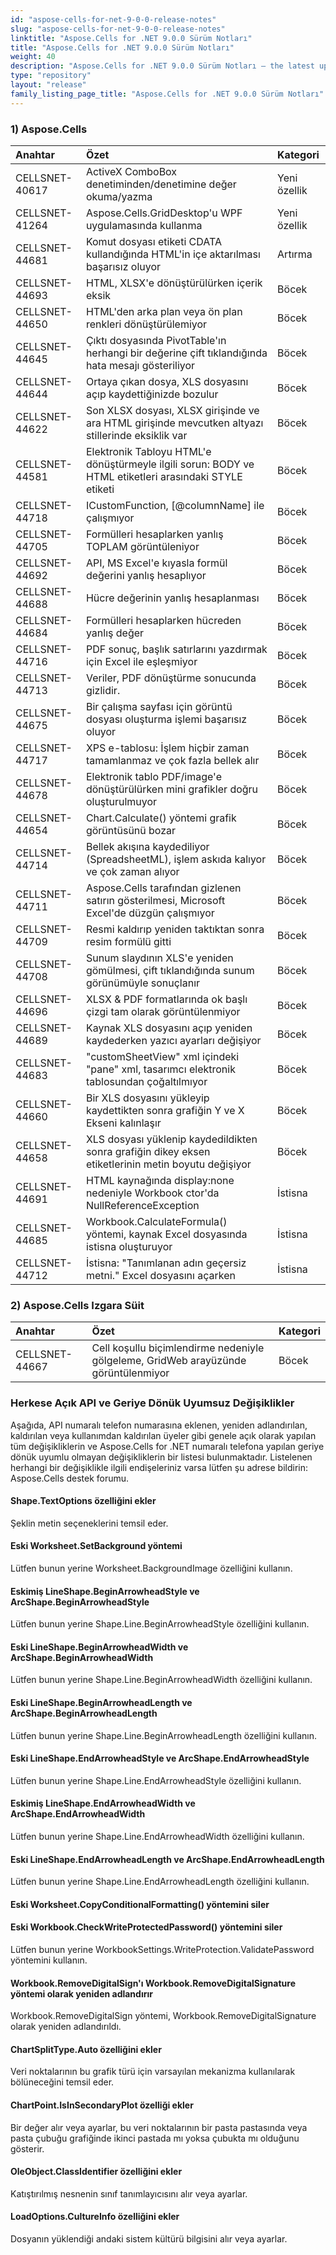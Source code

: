 ```yaml
---
id: "aspose-cells-for-net-9-0-0-release-notes"
slug: "aspose-cells-for-net-9-0-0-release-notes"
linktitle: "Aspose.Cells for .NET 9.0.0 Sürüm Notları"
title: "Aspose.Cells for .NET 9.0.0 Sürüm Notları"
weight: 40
description: "Aspose.Cells for .NET 9.0.0 Sürüm Notları – the latest updates and fixes."
type: "repository"
layout: "release"
family_listing_page_title: "Aspose.Cells for .NET 9.0.0 Sürüm Notları"
---
```

### **1) Aspose.Cells**

|**Anahtar** |**Özet** |**Kategori** |
|:- |:- |:- |
|CELLSNET-40617 | ActiveX ComboBox denetiminden/denetimine değer okuma/yazma| Yeni özellik|
|CELLSNET-41264 | Aspose.Cells.GridDesktop'u WPF uygulamasında kullanma| Yeni özellik|
|CELLSNET-44681 | Komut dosyası etiketi CDATA kullandığında HTML'in içe aktarılması başarısız oluyor| Artırma|
|CELLSNET-44693 | HTML, XLSX'e dönüştürülürken içerik eksik| Böcek|
|CELLSNET-44650 | HTML'den arka plan veya ön plan renkleri dönüştürülemiyor| Böcek|
|CELLSNET-44645 | Çıktı dosyasında PivotTable'ın herhangi bir değerine çift tıklandığında hata mesajı gösteriliyor| Böcek|
|CELLSNET-44644 |Ortaya çıkan dosya, XLS dosyasını açıp kaydettiğinizde bozulur| Böcek|
|CELLSNET-44622 | Son XLSX dosyası, XLSX girişinde ve ara HTML girişinde mevcutken altyazı stillerinde eksiklik var| Böcek|
|CELLSNET-44581 | Elektronik Tabloyu HTML'e dönüştürmeyle ilgili sorun: BODY ve HTML etiketleri arasındaki STYLE etiketi| Böcek|
|CELLSNET-44718 |ICustomFunction, [@columnName] ile çalışmıyor| Böcek|
|CELLSNET-44705 | Formülleri hesaplarken yanlış TOPLAM görüntüleniyor| Böcek|
|CELLSNET-44692 | API, MS Excel'e kıyasla formül değerini yanlış hesaplıyor| Böcek|
|CELLSNET-44688 | Hücre değerinin yanlış hesaplanması| Böcek|
|CELLSNET-44684 | Formülleri hesaplarken hücreden yanlış değer| Böcek|
|CELLSNET-44716 | PDF sonuç, başlık satırlarını yazdırmak için Excel ile eşleşmiyor| Böcek|
|CELLSNET-44713 | Veriler, PDF dönüştürme sonucunda gizlidir.| Böcek|
|CELLSNET-44675 | Bir çalışma sayfası için görüntü dosyası oluşturma işlemi başarısız oluyor| Böcek|
|CELLSNET-44717 | XPS e-tablosu: İşlem hiçbir zaman tamamlanmaz ve çok fazla bellek alır| Böcek|
|CELLSNET-44678 | Elektronik tablo PDF/image'e dönüştürülürken mini grafikler doğru oluşturulmuyor| Böcek|
|CELLSNET-44654 | Chart.Calculate() yöntemi grafik görüntüsünü bozar| Böcek|
|CELLSNET-44714 |Bellek akışına kaydediliyor (SpreadsheetML), işlem askıda kalıyor ve çok zaman alıyor| Böcek|
|CELLSNET-44711 | Aspose.Cells tarafından gizlenen satırın gösterilmesi, Microsoft Excel'de düzgün çalışmıyor| Böcek|
|CELLSNET-44709 | Resmi kaldırıp yeniden taktıktan sonra resim formülü gitti| Böcek|
|CELLSNET-44708 | Sunum slaydının XLS'e yeniden gömülmesi, çift tıklandığında sunum görünümüyle sonuçlanır| Böcek|
|CELLSNET-44696 | XLSX & PDF formatlarında ok başlı çizgi tam olarak görüntülenmiyor| Böcek|
|CELLSNET-44689 | Kaynak XLS dosyasını açıp yeniden kaydederken yazıcı ayarları değişiyor| Böcek|
|CELLSNET-44683 | "customSheetView" xml içindeki "pane" xml, tasarımcı elektronik tablosundan çoğaltılmıyor| Böcek|
|CELLSNET-44660 | Bir XLS dosyasını yükleyip kaydettikten sonra grafiğin Y ve X Ekseni kalınlaşır| Böcek|
|CELLSNET-44658 | XLS dosyası yüklenip kaydedildikten sonra grafiğin dikey eksen etiketlerinin metin boyutu değişiyor| Böcek|
|CELLSNET-44691 | HTML kaynağında display:none nedeniyle Workbook ctor'da NullReferenceException| İstisna|
|CELLSNET-44685 | Workbook.CalculateFormula() yöntemi, kaynak Excel dosyasında istisna oluşturuyor| İstisna|
|CELLSNET-44712 | İstisna: "Tanımlanan adın geçersiz metni." Excel dosyasını açarken| İstisna|
### **2) Aspose.Cells Izgara Süit**

|**Anahtar** |**Özet** |**Kategori** |
|:- |:- |:- |
|CELLSNET-44667 |Cell koşullu biçimlendirme nedeniyle gölgeleme, GridWeb arayüzünde görüntülenmiyor| Böcek|
### **Herkese Açık API ve Geriye Dönük Uyumsuz Değişiklikler**
Aşağıda, API numaralı telefon numarasına eklenen, yeniden adlandırılan, kaldırılan veya kullanımdan kaldırılan üyeler gibi genele açık olarak yapılan tüm değişikliklerin ve Aspose.Cells for .NET numaralı telefona yapılan geriye dönük uyumlu olmayan değişikliklerin bir listesi bulunmaktadır. Listelenen herhangi bir değişiklikle ilgili endişeleriniz varsa lütfen şu adrese bildirin: Aspose.Cells destek forumu.
#### **Shape.TextOptions özelliğini ekler**
Şeklin metin seçeneklerini temsil eder.
#### **Eski Worksheet.SetBackground yöntemi**
Lütfen bunun yerine Worksheet.BackgroundImage özelliğini kullanın.
#### **Eskimiş LineShape.BeginArrowheadStyle ve ArcShape.BeginArrowheadStyle**
Lütfen bunun yerine Shape.Line.BeginArrowheadStyle özelliğini kullanın.
#### **Eski LineShape.BeginArrowheadWidth ve ArcShape.BeginArrowheadWidth**
Lütfen bunun yerine Shape.Line.BeginArrowheadWidth özelliğini kullanın.
#### **Eski LineShape.BeginArrowheadLength ve ArcShape.BeginArrowheadLength**
Lütfen bunun yerine Shape.Line.BeginArrowheadLength özelliğini kullanın.
#### **Eski LineShape.EndArrowheadStyle ve ArcShape.EndArrowheadStyle**
Lütfen bunun yerine Shape.Line.EndArrowheadStyle özelliğini kullanın.
#### **Eskimiş LineShape.EndArrowheadWidth ve ArcShape.EndArrowheadWidth**
Lütfen bunun yerine Shape.Line.EndArrowheadWidth özelliğini kullanın.
#### **Eski LineShape.EndArrowheadLength ve ArcShape.EndArrowheadLength**
Lütfen bunun yerine Shape.Line.EndArrowheadLength özelliğini kullanın.
#### **Eski Worksheet.CopyConditionalFormatting() yöntemini siler**
#### **Eski Workbook.CheckWriteProtectedPassword() yöntemini siler**
Lütfen bunun yerine WorkbookSettings.WriteProtection.ValidatePassword yöntemini kullanın.
#### **Workbook.RemoveDigitalSign'ı Workbook.RemoveDigitalSignature yöntemi olarak yeniden adlandırır**
Workbook.RemoveDigitalSign yöntemi, Workbook.RemoveDigitalSignature olarak yeniden adlandırıldı.
#### **ChartSplitType.Auto özelliğini ekler**
Veri noktalarının bu grafik türü için varsayılan mekanizma kullanılarak bölüneceğini temsil eder.
#### **ChartPoint.IsInSecondaryPlot özelliği ekler**
Bir değer alır veya ayarlar, bu veri noktalarının bir pasta pastasında veya pasta çubuğu grafiğinde ikinci pastada mı yoksa çubukta mı olduğunu gösterir.
#### **OleObject.ClassIdentifier özelliğini ekler**
Katıştırılmış nesnenin sınıf tanımlayıcısını alır veya ayarlar.
#### **LoadOptions.CultureInfo özelliğini ekler**
Dosyanın yüklendiği andaki sistem kültürü bilgisini alır veya ayarlar.
